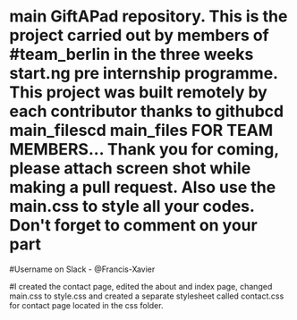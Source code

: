 # main GiftAPad repository. This is the project carried out by members of #team_berlin in the three weeks start.ng pre internship programme. This project was built remotely by each contributor thanks to githubcd main_filescd main_files FOR TEAM MEMBERS... Thank you for coming, please attach screen shot while making a pull request. Also use the main.css to style all your codes. Don't forget to comment on your part

#Username on Slack - @Francis-Xavier

#I created the contact page, edited the about and index page, changed main.css to style.css and created a separate stylesheet called contact.css for contact page located in the css folder.
